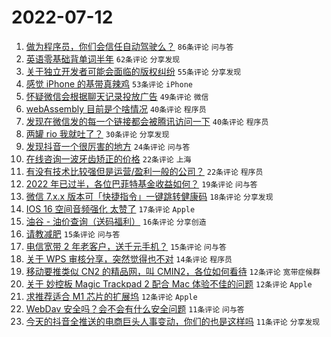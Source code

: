 # 2022-07-12

1. [做为程序员，你们会信任自动驾驶么？](https://www.v2ex.com/t/865624) `86条评论` `问与答`
1. [英语零基础背单词半年](https://www.v2ex.com/t/865606) `62条评论` `分享发现`
1. [关于独立开发者可能会面临的版权纠纷](https://www.v2ex.com/t/865564) `55条评论` `分享发现`
1. [感觉 iPhone 的基带真辣鸡](https://www.v2ex.com/t/865573) `53条评论` `iPhone`
1. [怀疑微信会根据聊天记录投放广告](https://www.v2ex.com/t/865581) `49条评论` `微信`
1. [webAssembly 目前是个啥情况](https://www.v2ex.com/t/865575) `40条评论` `程序员`
1. [发现在微信发的每一个链接都会被腾讯访问一下](https://www.v2ex.com/t/865618) `40条评论` `程序员`
1. [两罐 rio 我就吐了？](https://www.v2ex.com/t/865609) `30条评论` `分享发现`
1. [发现抖音一个很厉害的地方](https://www.v2ex.com/t/865626) `24条评论` `问与答`
1. [在线咨询一波牙齿矫正的价格](https://www.v2ex.com/t/865656) `22条评论` `上海`
1. [有没有技术比较强但是运营/盈利一般的公司？](https://www.v2ex.com/t/865644) `22条评论` `程序员`
1. [2022 年已过半，各位巴菲特基金收益如何？](https://www.v2ex.com/t/865664) `19条评论` `问与答`
1. [微信 7.x.x 版本可「快捷指令」一键跳转健康码](https://www.v2ex.com/t/865562) `18条评论` `分享发现`
1. [IOS 16 空间音频强化 太赞了](https://www.v2ex.com/t/865645) `17条评论` `Apple`
1. [油谷 - 油价查询（送码福利）](https://www.v2ex.com/t/865582) `16条评论` `分享创造`
1. [请教减肥](https://www.v2ex.com/t/865658) `15条评论` `问与答`
1. [电信宽带 2 年老客户，送千元手机？](https://www.v2ex.com/t/865628) `15条评论` `问与答`
1. [关于 WPS 审核分享，突然觉得也不对](https://www.v2ex.com/t/865669) `14条评论` `程序员`
1. [移动要推类似 CN2 的精品网，叫 CMIN2，各位如何看待](https://www.v2ex.com/t/865643) `12条评论` `宽带症候群`
1. [关于 妙控板 Magic Trackpad 2 配合 Mac 体验不佳的问题](https://www.v2ex.com/t/865636) `12条评论` `Apple`
1. [求推荐适合 M1 芯片的扩展坞](https://www.v2ex.com/t/865595) `12条评论` `Apple`
1. [WebDav 安全吗？会不会有什么安全问题](https://www.v2ex.com/t/865672) `11条评论` `问与答`
1. [今天的抖音全推送的电商巨头人事变动，你们的也是这样吗](https://www.v2ex.com/t/865649) `11条评论` `分享发现`
